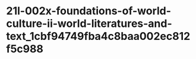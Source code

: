 # 21l-002x-foundations-of-world-culture-ii-world-literatures-and-text_1cbf94749fba4c8baa002ec812f5c988